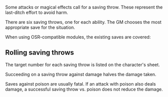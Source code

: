 Some attacks or magical effects call for a saving throw. These represent the last-ditch effort to avoid harm.

There are six saving throws, one for each ability. The GM chooses the most appropriate save for the situation.

When using OSR-compatible modules, the existing saves are covered:

<!--raw-typst 
#import "@preview/tablem:0.1.0": tablem
#let fill = (_, y) => if calc.odd(y) { rgb("EAF2F5") }
#let saveTable = tablem.with(
  render: (columns: auto, ..args) => {
    table(
      columns: (auto, 1fr),
      fill: fill,
      ..args,
    )
  }
)

#saveTable[
| *Name* | *Description* |
| ---- | ---- |
| Strength | Resist death rays and poison |
| Dexterity | Dodge out of the way of breath attacks and wands |
| Instinct | Resist paralysis, petrification, and surprise |
| Intelligence | Avoid the effects of spells, rods, and staves |
| Courage | Ignore any fear-related effects |
| Cunning | See through illusions |
]-->


## Rolling saving throws
The target number for each saving throw is listed on the character's sheet.

Succeeding on a saving throw against damage halves the damage taken.

Saves against poison are usually fatal. If an attack with poison also deals damage, a successful saving throw vs. poison does not reduce the damage.
